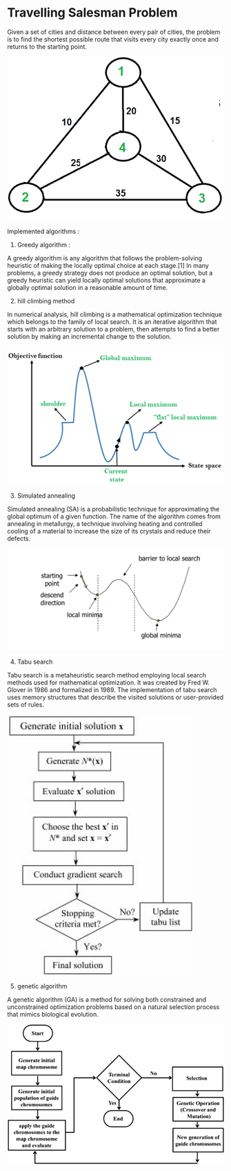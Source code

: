 # Travelling Salesman Problem
Given a set of cities and distance between every pair of cities, the problem is to find the shortest possible route that visits every city exactly once and returns to the starting point.

![Image of Yaktocat](/images/graph.png)

Implemented algorithms : 

1. Greedy algorithm :

A greedy algorithm is any algorithm that follows the problem-solving heuristic of making the locally optimal choice at each stage.[1] In many problems, a greedy strategy does not produce an optimal solution, but a greedy heuristic can yield locally optimal solutions that approximate a globally optimal solution in a reasonable amount of time.

2. hill climbing method

In numerical analysis, hill climbing is a mathematical optimization technique which belongs to the family of local search. It is an iterative algorithm that starts with an arbitrary solution to a problem, then attempts to find a better solution by making an incremental change to the solution.

![Image of Yaktocat](/images/hill-climbing-algorithm-in-ai.png)

3. Simulated annealing

Simulated annealing (SA) is a probabilistic technique for approximating the global optimum of a given function.  The name of the algorithm comes from annealing in metallurgy, a technique involving heating and controlled cooling of a material to increase the size of its crystals and reduce their defects.

![Image of Yaktocat](https://github.com/noubhanidata/TSP/blob/7801963d6fff27fe6a00073ce5233df8855a9cf8/images/Simulated%20annealing.png)

4. Tabu search

Tabu search is a metaheuristic search method employing local search methods used for mathematical optimization. It was created by Fred W. Glover in 1986 and formalized in 1989. The implementation of tabu search uses memory structures that describe the visited solutions or user-provided sets of rules.

![Image of Yaktocat](/images/the-Tabu-Search-gradient-algorithm.png)

5. genetic algorithm

A genetic algorithm (GA) is a method for solving both constrained and unconstrained optimization problems based on a natural selection process that mimics biological evolution.

![Image of Yaktocat](https://github.com/noubhanidata/TSP/blob/7801963d6fff27fe6a00073ce5233df8855a9cf8/images/genetic%20algorithm.png)
